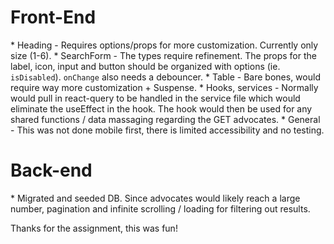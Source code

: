 # Front-End
\* Heading - Requires options/props for more customization. Currently only size (1-6).
\* SearchForm - The types require refinement. The props for the label, icon, input and button should be organized with options (ie. `isDisabled`). `onChange` also needs a debouncer.
\* Table - Bare bones, would require way more customization + Suspense.
\* Hooks, services - Normally would pull in react-query to be handled in the service file which would eliminate the useEffect in the hook. The hook would then be used for any shared functions / data massaging regarding the GET advocates. 
\* General - This was not done mobile first, there is limited accessibility and no testing.

# Back-end 
\* Migrated and seeded DB. Since advocates would likely reach a large number, pagination and infinite scrolling / loading for filtering out results.

Thanks for the assignment, this was fun!